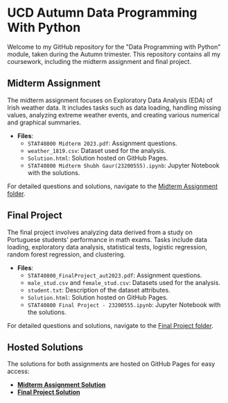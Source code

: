 # UCD Autumn Data Programming With Python

Welcome to my GitHub repository for the "Data Programming with Python" module, taken during the Autumn trimester. This repository contains all my coursework, including the midterm assignment and final project.

## Midterm Assignment
The midterm assignment focuses on Exploratory Data Analysis (EDA) of Irish weather data. It includes tasks such as data loading, handling missing values, analyzing extreme weather events, and creating various numerical and graphical summaries.

- **Files**:
  - `STAT40800 Midterm 2023.pdf`: Assignment questions.
  - `weather_1819.csv`: Dataset used for the analysis.
  - `Solution.html`: Solution hosted on GitHub Pages.
  - `STAT40800 Midterm Shubh Gaur(23200555).ipynb`: Jupyter Notebook with the solutions.

For detailed questions and solutions, navigate to the [Midterm Assignment folder](Midterm%20Assignment).

## Final Project
The final project involves analyzing data derived from a study on Portuguese students' performance in math exams. Tasks include data loading, exploratory data analysis, statistical tests, logistic regression, random forest regression, and clustering.

- **Files**:
  - `STAT40800_FinalProject_aut2023.pdf`: Assignment questions.
  - `male_stud.csv` and `female_stud.csv`: Datasets used for the analysis.
  - `student.txt`: Description of the dataset attributes.
  - `Solution.html`: Solution hosted on GitHub Pages.
  - `STAT40800 Final Project - 23200555.ipynb`: Jupyter Notebook with the solutions.

For detailed questions and solutions, navigate to the [Final Project folder](Final%20Project).

## Hosted Solutions
The solutions for both assignments are hosted on GitHub Pages for easy access:

- **[Midterm Assignment Solution](https://shubhgaur37.github.io/UCD-Autumn-Data-Programming-With-Python/Midterm%20Assignment/Solution.html)**
- **[Final Project Solution](https://shubhgaur37.github.io/UCD-Autumn-Data-Programming-With-Python/Final%20Project/Solution.html)**
